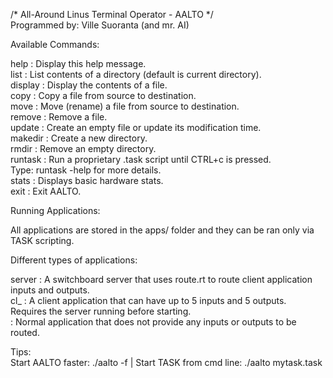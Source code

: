 /* All-Around Linus Terminal Operator - AALTO */  
Programmed by: Ville Suoranta (and mr. AI)  
  
Available Commands:  
  
  help     : Display this help message.  
  list     : List contents of a directory (default is current directory).  
  display  : Display the contents of a file.  
  copy     : Copy a file from source to destination.  
  move     : Move (rename) a file from source to destination.  
  remove   : Remove a file.  
  update   : Create an empty file or update its modification time.  
  makedir  : Create a new directory.  
  rmdir    : Remove an empty directory.  
  runtask  : Run a proprietary .task script until CTRL+c is pressed.  
             Type: runtask -help for more details.  
  stats    : Displays basic hardware stats.  
  exit     : Exit AALTO.  
  
Running Applications:  
  
  All applications are stored in the apps/ folder and they can be ran only via TASK scripting.  
  
  Different types of applications:  
  
  server   : A switchboard server that uses route.rt to route client application inputs and outputs.  
  cl_<app> : A client application that can have up to 5 inputs and 5 outputs.  
             Requires the server running before starting.  
  <app>    : Normal application that does not provide any inputs or outputs to be routed.  
  
  Tips:  
  Start AALTO faster: ./aalto -f | Start TASK from cmd line: ./aalto mytask.task  
  
